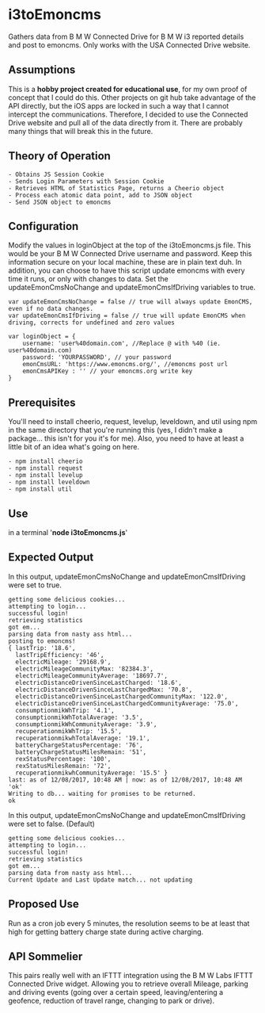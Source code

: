 # i3toEmoncms
Gathers data from B M W Connected Drive for B M W i3 reported details and post to emoncms.  Only works with the USA Connected Drive website.

## Assumptions
This is a **hobby project created for educational use**, for my own proof of concept that I could do this.  Other projects on git hub take advantage of the API directly, but the iOS apps are locked in such a way that I cannot intercept the communications.  Therefore, I decided to use the Connected Drive website and pull all of the data directly from it.  There are probably many things that will break this in the future.

## Theory of Operation
	- Obtains JS Session Cookie
	- Sends Login Parameters with Session Cookie
	- Retrieves HTML of Statistics Page, returns a Cheerio object
 	- Process each atomic data point, add to JSON object
 	- Send JSON object to emoncms

## Configuration
Modify the values in loginObject at the top of the i3toEmoncms.js file. This would be your B M W Connected Drive username and password.  Keep this information secure on your local machine, these are in plain text duh.  In addition, you can choose to have this script update emoncms with every time it runs, or only with changes to data.  Set the updateEmonCmsNoChange and updateEmonCmsIfDriving variables to true.
```
var updateEmonCmsNoChange = false // true will always update EmonCMS, even if no data changes.
var updateEmonCmsIfDriving = false // true will update EmonCMS when driving, corrects for undefined and zero values

var loginObject = {
	username: 'user%40domain.com', //Replace @ with %40 (ie. user%40domain.com)
	password: 'YOURPASSWORD', // your password
	emonCmsURL: 'https://www.emoncms.org/', //emoncms post url
	emonCmsAPIKey : '' // your emoncms.org write key
}
```
## Prerequisites
You'll need to install cheerio, request, levelup, leveldown, and util using npm in the same directory that you're running this (yes, I didn't make a package... this isn't for you it's for me).  Also, you need to have at least a little bit of an idea what's going on here.

	- npm install cheerio
	- npm install request
	- npm install levelup
	- npm install leveldown
	- npm install util

## Use
in a terminal '**node i3toEmoncms.js**'

## Expected Output 
In this output, updateEmonCmsNoChange and updateEmonCmsIfDriving were set to true.
```
getting some delicious cookies...
attempting to login...
successful login!
retrieving statistics
got em...
parsing data from nasty ass html...
posting to emoncms!
{ lastTrip: '18.6',
  lastTripEfficiency: '46',
  electricMileage: '29168.9',
  electricMileageCommunityMax: '82384.3',
  electricMileageCommunityAverage: '18697.7',
  electricDistanceDrivenSinceLastCharged: '18.6',
  electricDistanceDrivenSinceLastChargedMax: '70.8',
  electricDistanceDrivenSinceLastChargedCommunityMax: '122.0',
  electricDistanceDrivenSinceLastChargedCommunityAverage: '75.0',
  consumptionmikWhTrip: '4.1',
  consumptionmikWhTotalAverage: '3.5',
  consumptionmikWhCommunityAverage: '3.9',
  recuperationmikWhTrip: '15.5',
  recuperationmikwhTotalAverage: '19.1',
  batteryChargeStatusPercentage: '76',
  batteryChargeStatusMilesRemain: '51',
  rexStatusPercentage: '100',
  rexStatusMilesRemain: '72',
  recuperationmikwhCommunityAverage: '15.5' }
last: as of 12/08/2017, 10:48 AM | now: as of 12/08/2017, 10:48 AM
'ok'
Writing to db... waiting for promises to be returned.
ok
```
In this output, updateEmonCmsNoChange and updateEmonCmsIfDriving were set to false. (Default)
```
getting some delicious cookies...
attempting to login...
successful login!
retrieving statistics
got em...
parsing data from nasty ass html...
Current Update and Last Update match... not updating
```

## Proposed Use
Run as a cron job every 5 minutes, the resolution seems to be at least that high for getting battery charge state during active charging.

## API Sommelier
This pairs really well with an IFTTT integration using the B M W Labs IFTTT Connected Drive widget.  Allowing you to retrieve overall Mileage, parking and driving events (going over a certain speed, leaving/entering a geofence, reduction of travel range, changing to park or drive).
